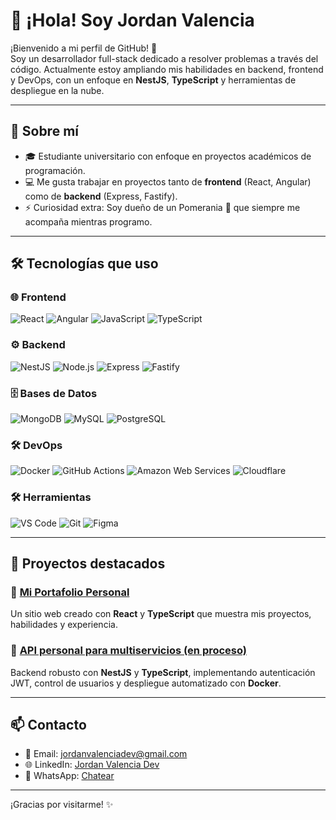 # 👋 ¡Hola! Soy Jordan Valencia

¡Bienvenido a mi perfil de GitHub! 🎉  
Soy un desarrollador full-stack dedicado a resolver problemas a través del código. Actualmente estoy ampliando mis habilidades en backend, frontend y DevOps, con un enfoque en **NestJS**, **TypeScript** y herramientas de despliegue en la nube.

---

## 🚀 Sobre mí
- 🎓 Estudiante universitario con enfoque en proyectos académicos de programación.
- 💻 Me gusta trabajar en proyectos tanto de **frontend** (React, Angular) como de **backend** (Express, Fastify).
- ⚡ Curiosidad extra: Soy dueño de un Pomerania 🐶 que siempre me acompaña mientras programo.

---

## 🛠️ Tecnologías que uso

### 🌐 **Frontend**
![React](https://img.shields.io/badge/-React-61DAFB?logo=react&logoColor=white&style=flat-square)
![Angular](https://img.shields.io/badge/-Angular-DD0031?logo=angular&logoColor=white&style=flat-square)
![JavaScript](https://img.shields.io/badge/-JavaScript-F7DF1E?logo=javascript&logoColor=white&style=flat-square)
![TypeScript](https://img.shields.io/badge/-TypeScript-007ACC?logo=typescript&logoColor=white&style=flat-square)

### ⚙️ **Backend**
![NestJS](https://img.shields.io/badge/-NestJS-E0234E?logo=nestjs&logoColor=white&style=flat-square)
![Node.js](https://img.shields.io/badge/-Node.js-339933?logo=node.js&logoColor=white&style=flat-square)
![Express](https://img.shields.io/badge/-Express-000000?logo=express&logoColor=white&style=flat-square)
![Fastify](https://img.shields.io/badge/-Fastify-000000?logo=fastify&logoColor=white&style=flat-square)

### 🗄️ **Bases de Datos**
![MongoDB](https://img.shields.io/badge/-MongoDB-47A248?logo=mongodb&logoColor=white&style=flat-square)
![MySQL](https://img.shields.io/badge/-MySQL-4479A1?logo=mysql&logoColor=white&style=flat-square)
![PostgreSQL](https://img.shields.io/badge/-PostgreSQL-336791?logo=postgresql&logoColor=white&style=flat-square)

### 🛠️ **DevOps**
![Docker](https://img.shields.io/badge/-Docker-2496ED?logo=docker&logoColor=white&style=flat-square)
![GitHub Actions](https://img.shields.io/badge/-GitHub_Actions-2088FF?logo=github-actions&logoColor=white&style=flat-square)
![Amazon Web Services](https://img.shields.io/badge/-AWS-FF9900?logo=amazon-aws&logoColor=white&style=flat-square)
![Cloudflare](https://img.shields.io/badge/-Cloudflare-F38020?logo=cloudflare&logoColor=white&style=flat-square)

### 🛠️ **Herramientas**
![VS Code](https://img.shields.io/badge/-VS_Code-007ACC?logo=visual-studio-code&logoColor=white&style=flat-square)
![Git](https://img.shields.io/badge/-Git-F05032?logo=git&logoColor=white&style=flat-square)
![Figma](https://img.shields.io/badge/-Figma-F24E1E?logo=figma&logoColor=white&style=flat-square)

---

## 📂 Proyectos destacados

### 🌟 [Mi Portafolio Personal](https://my-portfolio-silk-delta-23.vercel.app/)
Un sitio web creado con **React** y **TypeScript** que muestra mis proyectos, habilidades y experiencia.

### 🚀 [API personal para multiservicios (en proceso)](https://github.com/tuusuario/api-gestion-tareas)
Backend robusto con **NestJS** y **TypeScript**, implementando autenticación JWT, control de usuarios y despliegue automatizado con **Docker**.

---


## 📫 Contacto
- 💌 Email: [jordanvalenciadev@gmail.com](mailto:jordanvalenciadev@gmail.com)
- 🌐 LinkedIn: [Jordan Valencia Dev](https://linkedin.com/in/jordan-valencia-dev-7944a9331/)
- 📱 WhatsApp: [Chatear](https://wa.me/3011186124) 

---

¡Gracias por visitarme! ✨
